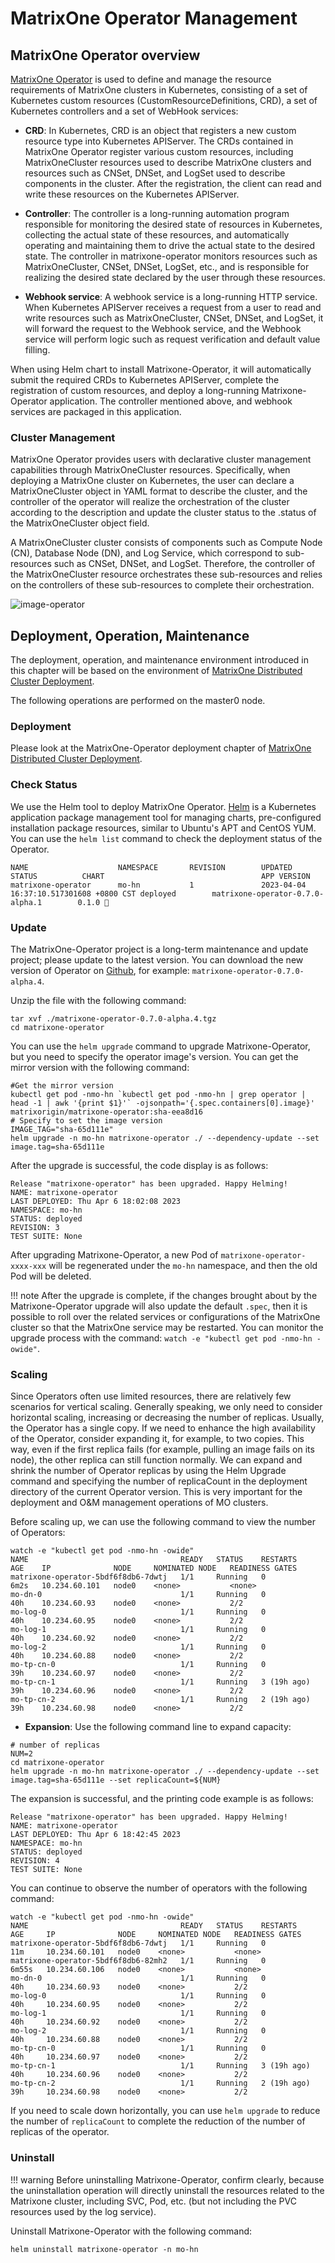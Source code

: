 # MatrixOne Operator Management

## MatrixOne Operator overview

[MatrixOne Operator](https://github.com/matrixorigin/matrixone-operator) is used to define and manage the resource requirements of MatrixOne clusters in Kubernetes, consisting of a set of Kubernetes custom resources (CustomResourceDefinitions, CRD), a set of Kubernetes controllers and a set of WebHook services:

- **CRD**: In Kubernetes, CRD is an object that registers a new custom resource type into Kubernetes APIServer. The CRDs contained in MatrixOne Operator register various custom resources, including MatrixOneCluster resources used to describe MatrixOne clusters and resources such as CNSet, DNSet, and LogSet used to describe components in the cluster. After the registration, the client can read and write these resources on the Kubernetes APIServer.

- **Controller**: The controller is a long-running automation program responsible for monitoring the desired state of resources in Kubernetes, collecting the actual state of these resources, and automatically operating and maintaining them to drive the actual state to the desired state. The controller in matrixone-operator monitors resources such as MatrixOneCluster, CNSet, DNSet, LogSet, etc., and is responsible for realizing the desired state declared by the user through these resources.

- **Webhook service**: A webhook service is a long-running HTTP service. When Kubernetes APIServer receives a request from a user to read and write resources such as MatrixOneCluster, CNSet, DNSet, and LogSet, it will forward the request to the Webhook service, and the Webhook service will perform logic such as request verification and default value filling.

When using Helm chart to install Matrixone-Operator, it will automatically submit the required CRDs to Kubernetes APIServer, complete the registration of custom resources, and deploy a long-running Matrixone-Operator application. The controller mentioned above, and webhook services are packaged in this application.

### Cluster Management

MatrixOne Operator provides users with declarative cluster management capabilities through MatrixOneCluster resources. Specifically, when deploying a MatrixOne cluster on Kubernetes, the user can declare a MatrixOneCluster object in YAML format to describe the cluster, and the controller of the operator will realize the orchestration of the cluster according to the description and update the cluster status to the .status of the MatrixOneCluster object field.

A MatrixOneCluster cluster consists of components such as Compute Node (CN), Database Node (DN), and Log Service, which correspond to sub-resources such as CNSet, DNSet, and LogSet. Therefore, the controller of the MatrixOneCluster resource orchestrates these sub-resources and relies on the controllers of these sub-resources to complete their orchestration.

![image-operator](/Users/nandeng/工作/MO工作/文档/0.7版本文档/image-operator.png)

## Deployment, Operation, Maintenance

The deployment, operation, and maintenance environment introduced in this chapter will be based on the environment of [MatrixOne Distributed Cluster Deployment](deploy-MatrixOne-cluster.md).

The following operations are performed on the master0 node.

### Deployment

Please look at the MatrixOne-Operator deployment chapter of [MatrixOne Distributed Cluster Deployment](deploy-MatrixOne-cluster.md).

### Check Status

We use the Helm tool to deploy MatrixOne Operator. [Helm](https://helm.sh/zh/docs/intro/using_helm/) is a Kubernetes application package management tool for managing charts, pre-configured installation package resources, similar to Ubuntu's APT and CentOS YUM. You can use the `helm list` command to check the deployment status of the Operator.

```
NAME                    NAMESPACE       REVISION        UPDATED                                 STATUS          CHART                                   APP VERSION
matrixone-operator      mo-hn           1               2023-04-04 16:37:10.517301608 +0800 CST deployed        matrixone-operator-0.7.0-alpha.1        0.1.0 
```

### Update

The MatrixOne-Operator project is a long-term maintenance and update project; please update to the latest version. You can download the new version of Operator on [Github](https://github.com/matrixorigin/matrixone-operator/releases), for example: `matrixone-operator-0.7.0-alpha.4`.

Unzip the file with the following command:

```
tar xvf ./matrixone-operator-0.7.0-alpha.4.tgz
cd matrixone-operator
```

You can use the `helm upgrade` command to upgrade Matrixone-Operator, but you need to specify the operator image's version. You can get the mirror version with the following command:

```
#Get the mirror version
kubectl get pod -nmo-hn `kubectl get pod -nmo-hn | grep operator | head -1 | awk '{print $1}'` -ojsonpath='{.spec.containers[0].image}'
matrixorigin/matrixone-operator:sha-eea8d16
# Specify to set the image version
IMAGE_TAG="sha-65d111e"
helm upgrade -n mo-hn matrixone-operator ./ --dependency-update --set image.tag=sha-65d111e
```

After the upgrade is successful, the code display is as follows:

```
Release "matrixone-operator" has been upgraded. Happy Helming!
NAME: matrixone-operator
LAST DEPLOYED: Thu Apr 6 18:02:08 2023
NAMESPACE: mo-hn
STATUS: deployed
REVISION: 3
TEST SUITE: None
```

After upgrading Matrixone-Operator, a new Pod of `matrixone-operator-xxxx-xxx` will be regenerated under the `mo-hn` namespace, and then the old Pod will be deleted.

!!! note
    After the upgrade is complete, if the changes brought about by the Matrixone-Operator upgrade will also update the default `.spec`, then it is possible to roll over the related services or configurations of the MatrixOne cluster so that the MatrixOne service may be restarted. You can monitor the upgrade process with the command: `watch -e "kubectl get pod -nmo-hn -owide"`.

### Scaling

Since Operators often use limited resources, there are relatively few scenarios for vertical scaling. Generally speaking, we only need to consider horizontal scaling, increasing or decreasing the number of replicas. Usually, the Operator has a single copy. If we need to enhance the high availability of the Operator, consider expanding it, for example, to two copies. This way, even if the first replica fails (for example, pulling an image fails on its node), the other replica can still function normally. We can expand and shrink the number of Operator replicas by using the Helm Upgrade command and specifying the number of replicaCount in the deployment directory of the current Operator version. This is very important for the deployment and O&M management operations of MO clusters.

Before scaling up, we can use the following command to view the number of Operators:

```
watch -e "kubectl get pod -nmo-hn -owide"
NAME                                  READY   STATUS    RESTARTS      AGE    IP              NODE     NOMINATED NODE   READINESS GATES
matrixone-operator-5bdf6f8db6-7dwtj   1/1     Running   0             6m2s   10.234.60.101   node0    <none>           <none>
mo-dn-0                               1/1     Running   0             40h    10.234.60.93    node0    <none>           2/2
mo-log-0                              1/1     Running   0             40h    10.234.60.95    node0    <none>           2/2
mo-log-1                              1/1     Running   0             40h    10.234.60.92    node0    <none>           2/2
mo-log-2                              1/1     Running   0             40h    10.234.60.88    node0    <none>           2/2
mo-tp-cn-0                            1/1     Running   0             39h    10.234.60.97    node0    <none>           2/2
mo-tp-cn-1                            1/1     Running   3 (19h ago)   39h    10.234.60.96    node0    <none>           2/2
mo-tp-cn-2                            1/1     Running   2 (19h ago)   39h    10.234.60.98    node0    <none>           2/2
```

- **Expansion**: Use the following command line to expand capacity:

```
# number of replicas
NUM=2
cd matrixone-operator
helm upgrade -n mo-hn matrixone-operator ./ --dependency-update --set image.tag=sha-65d111e --set replicaCount=${NUM}
```

The expansion is successful, and the printing code example is as follows:

```
Release "matrixone-operator" has been upgraded. Happy Helming!
NAME: matrixone-operator
LAST DEPLOYED: Thu Apr 6 18:42:45 2023
NAMESPACE: mo-hn
STATUS: deployed
REVISION: 4
TEST SUITE: None
```

You can continue to observe the number of operators with the following command:

```
watch -e "kubectl get pod -nmo-hn -owide"
NAME                                  READY   STATUS    RESTARTS      AGE     IP              NODE     NOMINATED NODE   READINESS GATES
matrixone-operator-5bdf6f8db6-7dwtj   1/1     Running   0             11m     10.234.60.101   node0    <none>           <none>
matrixone-operator-5bdf6f8db6-82mh2   1/1     Running   0             6m55s   10.234.60.106   node0    <none>           <none>
mo-dn-0                               1/1     Running   0             40h     10.234.60.93    node0    <none>           2/2
mo-log-0                              1/1     Running   0             40h     10.234.60.95    node0    <none>           2/2
mo-log-1                              1/1     Running   0             40h     10.234.60.92    node0    <none>           2/2
mo-log-2                              1/1     Running   0             40h     10.234.60.88    node0    <none>           2/2
mo-tp-cn-0                            1/1     Running   0             40h     10.234.60.97    node0    <none>           2/2
mo-tp-cn-1                            1/1     Running   3 (19h ago)   40h     10.234.60.96    node0    <none>           2/2
mo-tp-cn-2                            1/1     Running   2 (19h ago)   39h     10.234.60.98    node0    <none>           2/2
```

If you need to scale down horizontally, you can use `helm upgrade` to reduce the number of `replicaCount` to complete the reduction of the number of replicas of the operator.

### Uninstall

!!! warning
    Before uninstalling Matrixone-Operator, confirm clearly, because the uninstallation operation will directly uninstall the resources related to the Matrixone cluster, including SVC, Pod, etc. (but not including the PVC resources used by the log service).

Uninstall Matrixone-Operator with the following command:

```
helm uninstall matrixone-operator -n mo-hn
```
